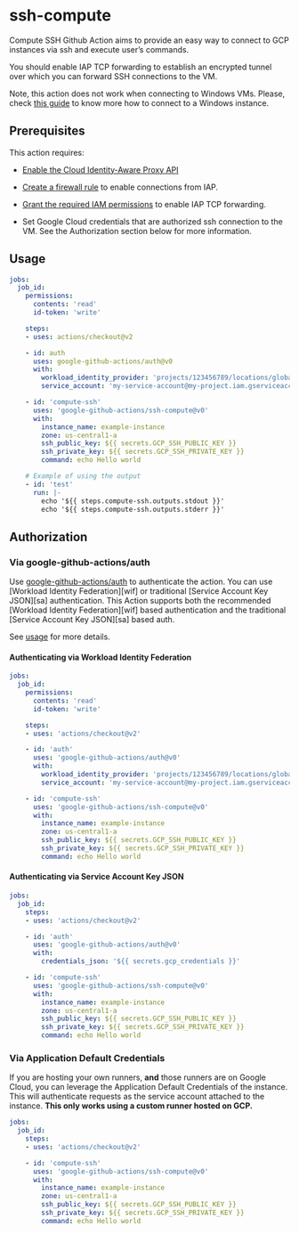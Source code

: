 <!--
Copyright 2022 Google LLC

Licensed under the Apache License, Version 2.0 (the "License");
you may not use this file except in compliance with the License.
You may obtain a copy of the License at

    http://www.apache.org/licenses/LICENSE-2.0

Unless required by applicable law or agreed to in writing, software
distributed under the License is distributed on an "AS IS" BASIS,
WITHOUT WARRANTIES OR CONDITIONS OF ANY KIND, either express or implied.
See the License for the specific language governing permissions and
limitations under the License.
-->
# ssh-compute

Compute SSH Github Action aims to provide an easy way to connect to GCP instances
via ssh and execute user’s commands.

You should enable IAP TCP forwarding to establish an encrypted tunnel over which you can forward SSH connections to the VM.

Note, this action does not work when connecting to Windows VMs. 
Please, check [this guide](https://cloud.google.com/compute/docs/instances/connecting-to-windows) to know more how to connect to a Windows instance.

## Prerequisites

This action requires:

- [Enable the Cloud Identity-Aware Proxy API](https://cloud.google.com/iap/docs/using-tcp-forwarding)

- [Create a firewall rule](https://cloud.google.com/iap/docs/using-tcp-forwarding#create-firewall-rule) to enable connections from IAP.

- [Grant the required IAM permissions](https://cloud.google.com/iap/docs/using-tcp-forwarding#grant-permission) to enable IAP TCP forwarding.

- Set Google Cloud credentials that are authorized ssh connection to the VM. See the Authorization section below for more information.

## Usage

```yaml
jobs:
  job_id:
    permissions:
      contents: 'read'
      id-token: 'write'

    steps:
    - uses: actions/checkout@v2

    - id: auth
      uses: google-github-actions/auth@v0
      with:
        workload_identity_provider: 'projects/123456789/locations/global/workloadIdentityPools/my-pool/providers/my-provider'
        service_account: 'my-service-account@my-project.iam.gserviceaccount.com'

    - id: 'compute-ssh'
      uses: 'google-github-actions/ssh-compute@v0'
      with:
        instance_name: example-instance
        zone: us-central1-a
        ssh_public_key: ${{ secrets.GCP_SSH_PUBLIC_KEY }}
        ssh_private_key: ${{ secrets.GCP_SSH_PRIVATE_KEY }}
        command: echo Hello world

    # Example of using the output
    - id: 'test'
      run: |-
        echo '${{ steps.compute-ssh.outputs.stdout }}'
        echo '${{ steps.compute-ssh.outputs.stderr }}'
```

## Authorization

### Via google-github-actions/auth

Use [google-github-actions/auth](https://github.com/google-github-actions/auth) to authenticate the action. You can use [Workload Identity Federation][wif] or traditional [Service Account Key JSON][sa] authentication.
This Action supports both the recommended [Workload Identity Federation][wif] based authentication and the traditional [Service Account Key JSON][sa] based auth.

See [usage](https://github.com/google-github-actions/auth#usage) for more details.

#### Authenticating via Workload Identity Federation

```yaml
jobs:
  job_id:
    permissions:
      contents: 'read'
      id-token: 'write'

    steps:
    - uses: 'actions/checkout@v2'

    - id: 'auth'
      uses: 'google-github-actions/auth@v0'
      with:
        workload_identity_provider: 'projects/123456789/locations/global/workloadIdentityPools/my-pool/providers/my-provider'
        service_account: 'my-service-account@my-project.iam.gserviceaccount.com'

    - id: 'compute-ssh'
      uses: 'google-github-actions/ssh-compute@v0'
      with:
        instance_name: example-instance
        zone: us-central1-a
        ssh_public_key: ${{ secrets.GCP_SSH_PUBLIC_KEY }}
        ssh_private_key: ${{ secrets.GCP_SSH_PRIVATE_KEY }}
        command: echo Hello world
```

#### Authenticating via Service Account Key JSON

```yaml
jobs:
  job_id:
    steps:
    - uses: 'actions/checkout@v2'

    - id: 'auth'
      uses: 'google-github-actions/auth@v0'
      with:
        credentials_json: '${{ secrets.gcp_credentials }}'

    - id: 'compute-ssh'
      uses: 'google-github-actions/ssh-compute@v0'
      with:
        instance_name: example-instance
        zone: us-central1-a
        ssh_public_key: ${{ secrets.GCP_SSH_PUBLIC_KEY }}
        ssh_private_key: ${{ secrets.GCP_SSH_PRIVATE_KEY }}
        command: echo Hello world
```

### Via Application Default Credentials

If you are hosting your own runners, **and** those runners are on Google Cloud,
you can leverage the Application Default Credentials of the instance. This will
authenticate requests as the service account attached to the instance. **This
only works using a custom runner hosted on GCP.**

```yaml
jobs:
  job_id:
    steps:
    - uses: 'actions/checkout@v2'

    - id: 'compute-ssh'
      uses: 'google-github-actions/ssh-compute@v0'
      with:
        instance_name: example-instance
        zone: us-central1-a
        ssh_public_key: ${{ secrets.GCP_SSH_PUBLIC_KEY }}
        ssh_private_key: ${{ secrets.GCP_SSH_PRIVATE_KEY }}
        command: echo Hello world
```
